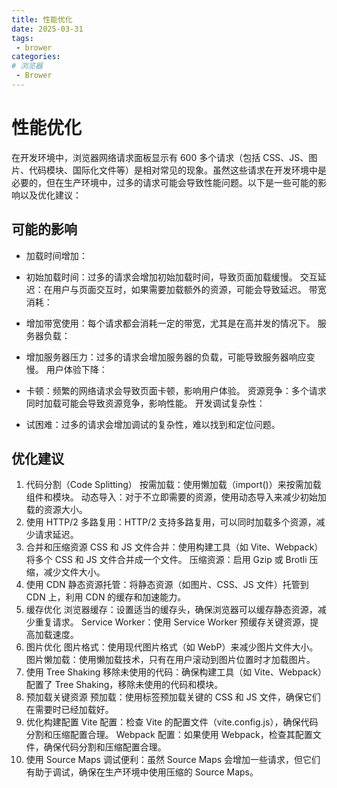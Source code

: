 ```yaml
---
title: 性能优化
date: 2025-03-31
tags:
 - brower
categories:
# 浏览器
 - Brower
---
```


# 性能优化

在开发环境中，浏览器网络请求面板显示有 600 多个请求（包括 CSS、JS、图片、代码模块、国际化文件等）是相对常见的现象。虽然这些请求在开发环境中是必要的，但在生产环境中，过多的请求可能会导致性能问题。以下是一些可能的影响以及优化建议：

## 可能的影响
+ 加载时间增加：

+ 初始加载时间：过多的请求会增加初始加载时间，导致页面加载缓慢。
交互延迟：在用户与页面交互时，如果需要加载额外的资源，可能会导致延迟。
带宽消耗：

+ 增加带宽使用：每个请求都会消耗一定的带宽，尤其是在高并发的情况下。
服务器负载：

+ 增加服务器压力：过多的请求会增加服务器的负载，可能导致服务器响应变慢。
用户体验下降：

+ 卡顿：频繁的网络请求会导致页面卡顿，影响用户体验。
资源竞争：多个请求同时加载可能会导致资源竞争，影响性能。
开发调试复杂性：

+ 试困难：过多的请求会增加调试的复杂性，难以找到和定位问题。
## 优化建议

1. 代码分割（Code Splitting）
   按需加载：使用懒加载（import()）来按需加载组件和模块。
   动态导入：对于不立即需要的资源，使用动态导入来减少初始加载的资源大小。
2. 使用 HTTP/2
   多路复用：HTTP/2 支持多路复用，可以同时加载多个资源，减少请求延迟。
3. 合并和压缩资源
   CSS 和 JS 文件合并：使用构建工具（如 Vite、Webpack）将多个 CSS 和 JS 文件合并成一个文件。
   压缩资源：启用 Gzip 或 Brotli 压缩，减少文件大小。
4. 使用 CDN
   静态资源托管：将静态资源（如图片、CSS、JS 文件）托管到 CDN 上，利用 CDN 的缓存和加速能力。
5. 缓存优化
   浏览器缓存：设置适当的缓存头，确保浏览器可以缓存静态资源，减少重复请求。
   Service Worker：使用 Service Worker 预缓存关键资源，提高加载速度。
6. 图片优化
   图片格式：使用现代图片格式（如 WebP）来减少图片文件大小。
   图片懒加载：使用懒加载技术，只有在用户滚动到图片位置时才加载图片。
7. 使用 Tree Shaking
   移除未使用的代码：确保构建工具（如 Vite、Webpack）配置了 Tree Shaking，移除未使用的代码和模块。
8. 预加载关键资源
   预加载：使用<link rel="preload">标签预加载关键的 CSS 和 JS 文件，确保它们在需要时已经加载好。
9. 优化构建配置
   Vite 配置：检查 Vite 的配置文件（vite.config.js），确保代码分割和压缩配置合理。
   Webpack 配置：如果使用 Webpack，检查其配置文件，确保代码分割和压缩配置合理。
10. 使用 Source Maps
    调试便利：虽然 Source Maps 会增加一些请求，但它们有助于调试，确保在生产环境中使用压缩的 Source Maps。
